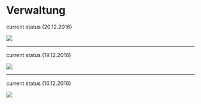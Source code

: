 # Verwaltung
current status (20.12.2016)

<img src="https://raw.githubusercontent.com/randwerArbeit/Verwaltung/master/abc2.png">

--------------------------------------------------
current status (19.12.2016)

<img src="https://raw.githubusercontent.com/randwerArbeit/Verwaltung/master/abc1.png">

--------------------------------------------------
current status (16.12.2016)

<img src="https://raw.githubusercontent.com/randwerArbeit/Verwaltung/master/abc.png">
